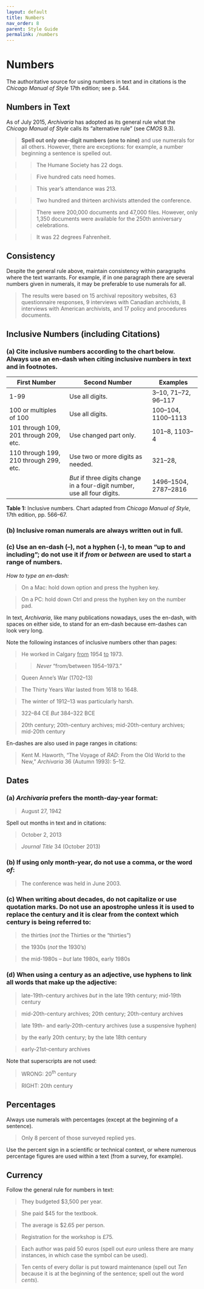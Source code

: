 ```yaml
---
layout: default
title: Numbers
nav_order: 8
parent: Style Guide
permalink: /numbers
---
```


# Numbers
The authoritative source for using numbers in text and in citations is the *Chicago Manual of Style* 17th edition; see p. 544.

## Numbers in Text

As of July 2015, *Archivaria* has adopted as its general rule what the *Chicago Manual of Style* calls its “alternative rule” (see *CMOS* 9.3).

> **Spell out only one-digit numbers (one to nine)** and use numerals for all others. However, there are exceptions: for example, a number beginning a sentence is spelled out.

> > The Humane Society has 22 dogs.

> > Five hundred cats need homes.

> > This year’s attendance was 213.

> > Two hundred and thirteen archivists attended the conference.

> > There were 200,000 documents and 47,000 files. However, only 1,350 documents were available for the 250th anniversary celebrations.

> > It was 22 degrees Fahrenheit.

## Consistency
Despite the general rule above, maintain consistency within paragraphs where the text warrants. For example, if in one paragraph there are several numbers given in numerals, it may be preferable to use numerals for all.

> The results were based on 15 archival repository websites, 63 questionnaire responses, 9 interviews with Canadian archivists, 8 interviews with American archivists, and 17 policy and procedures documents.

## Inclusive Numbers (including Citations)
### (a) Cite inclusive numbers according to the chart below. Always use an en-dash when citing inclusive numbers in text and in footnotes.

| First Number | Second Number | Examples
| ------------ | --------------| --------
| 1-99 | Use all digits. | 3–10, 71–72, 96–117
| 100 or multiples of 100 | Use all digits. | 100–104, 1100–1113
| 101 through 109, 201 through 209, etc. | Use changed part only. | 101–8, 1103–4
| 110 through 199, 210 through 299, etc. | Use two or more digits as needed. | 321–28, | 498–532, 1087–89, 11564–615, 12991–13001
| | *But* if three digits change in a four-digit number, use all four digits. | 1496–1504, 2787–2816

**Table 1:** Inclusive numbers. Chart adapted from *Chicago Manual of Style*, 17th edition, pp. 566–67.

### (b) Inclusive roman numerals are always written out in full.

### (c) Use an en-dash (–), not a hyphen (-), to mean “up to and including”; do not use it if *from* or *between* are used to start a range of numbers.

*How to type an en-dash:*

> On a Mac: hold down option and press the hyphen key.

> On a PC: hold down Ctrl and press the hyphen key on the number pad.

In text, *Archivaria*, like many publications nowadays, uses the en-dash, with spaces on either side, to stand for an em-dash because em-dashes can look very long.

Note the following instances of inclusive numbers other than pages:

> He worked in Calgary <u>from</u> 1954 <u>to</u> 1973.

> > *Never* “from/between 1954–1973.”

> Queen Anne’s War (1702–13)

> The Thirty Years War lasted from 1618 to 1648.

> The winter of 1912–13 was particularly harsh.

> 322–84 CE *But* 384–322 BCE

> 20th century; 20th-century archives; mid-20th-century archives; mid-20th century

En-dashes are also used in page ranges in citations:

> Kent M. Haworth, “The Voyage of *RAD*: From the Old World to the New,” *Archivaria* 36 (Autumn 1993): 5–12.

## Dates
### (a) *Archivaria* prefers the month-day-year format:

> August 27, 1942

Spell out months in text and in citations:

> October 2, 2013

> *Journal Title* 34 (October 2013)

### (b) If using only month-year, do not use a comma, or the word *of*:

> The conference was held in June 2003.

### (c) When writing about decades, do not capitalize or use quotation marks. Do not use an apostrophe unless it is used to replace the century and it is clear from the context which century is being referred to:

> the thirties (*not* the Thirties or the “thirties”)

> the 1930s (*not* the 1930’s)

> the mid-1980s – *but* late 1980s, early 1980s

### (d) When using a century as an adjective, use hyphens to link all words that make up the adjective:

> late-19th-century archives *but* in the late 19th century; mid-19th century

> mid-20th-century archives; 20th century; 20th-century archives

> late 19th- and early-20th-century archives (use a suspensive hyphen)

> by the early 20th century; by the late 18th century

> early-21st-century archives

Note that superscripts are not used:

> WRONG: 20<sup>th</sup> century

> RIGHT: 20th century 

## Percentages

Always use numerals with percentages (except at the beginning of a sentence).

> Only 8 percent of those surveyed replied yes.

Use the percent sign in a scientific or technical context, or where numerous percentage figures are used within a text (from a survey, for example).

## Currency

Follow the general rule for numbers in text:

> They budgeted $3,500 per year.

> She paid $45 for the textbook.

> The average is $2.65 per person.

> Registration for the workshop is £75.

> Each author was paid 50 euros (spell out *euro* unless there are many instances, in which case the symbol can be used).

> Ten cents of every dollar is put toward maintenance (spell out *Ten* because it is at the beginning of the sentence; spell out the word *cents*).
